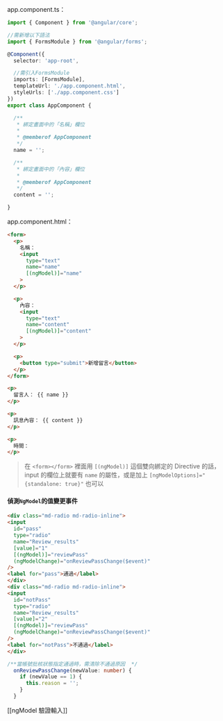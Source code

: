 
app.component.ts：
```typescript
import { Component } from '@angular/core';

//需新增以下語法
import { FormsModule } from '@angular/forms';

@Component({
  selector: 'app-root',

  //需引入FormsModule
  imports: [FormsModule],
  templateUrl: './app.component.html',
  styleUrls: ['./app.component.css']
})
export class AppComponent {

  /**
   * 綁定畫面中的「名稱」欄位
   *
   * @memberof AppComponent
   */
  name = '';

  /**
   * 綁定畫面中的「內容」欄位
   *
   * @memberof AppComponent
   */
  content = '';

}
```

app.component.html：
```html
<form>
  <p>
    名稱：
    <input
      type="text"
      name="name"
      [(ngModel)]="name"
    >
  </p>

  <p>
    內容：
    <input
      type="text"
      name="content"
      [(ngModel)]="content"
    >
  </p>

  <p>
    <button type="submit">新增留言</button>
  </p>
</form>

<p>
  留言人： {{ name }}
</p>

<p>
  訊息內容： {{ content }}
</p>

<p>
  時間：
</p>
```

> 在 `<form></form>` 裡面用 `[(ngModel)]` 這個雙向綁定的 Directive 的話，input 的欄位上就要有 `name` 的屬性，或是加上 `[ngModelOptions]="{standalone: true}"` 也可以

#### 偵測`NgModel`的值變更事件
```html
<div class="md-radio md-radio-inline">
<input
  id="pass"
  type="radio"
  name="Review_results"
  [value]="1"
  [(ngModel)]="reviewPass"
  (ngModelChange)="onReviewPassChange($event)"
/>
<label for="pass">通過</label>
</div>
<div class="md-radio md-radio-inline">
<input
  id="notPass"
  type="radio"
  name="Review_results"
  [value]="2"
  [(ngModel)]="reviewPass"
  (ngModelChange)="onReviewPassChange($event)"
/>
<label for="notPass">不通過</label>
</div>
```

```typescript
/**當帳號批核狀態指定通過時，需清除不通過原因  */
  onReviewPassChange(newValue: number) {
    if (newValue == 1) {
      this.reason = '';
    }
  }
```

[[ngModel 驗證輸入]]